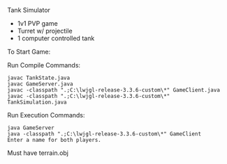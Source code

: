Tank Simulator
- 1v1 PVP game
- Turret w/ projectile
- 1 computer controlled tank

To Start Game:

Run Compile Commands:

    javac TankState.java
    javac GameServer.java
    javac -classpath ".;C:\lwjgl-release-3.3.6-custom\*" GameClient.java
    javac -classpath ".;C:\lwjgl-release-3.3.6-custom\*" TankSimulation.java

Run Execution Commands:

    java GameServer
    java -classpath ".;C:\lwjgl-release-3.3.6-custom\*" GameClient
    Enter a name for both players.

Must have terrain.obj